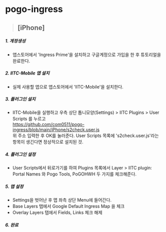 # pogo-ingress

> ## [iPhone]

##### 1. 계정생성
- 앱스토어에서 'Ingress Prime'을 설치하고 구글계정으로 가입을 한 후 튜토리얼을 완료한다.
##### 2. IITC-Mobile 앱 설치
- 실제 사용할 앱으로 앱스토어에서 'IITC-Mobile'을 설치한다.
##### 3. 플러그인 설치
- IITC-Mobile을 실행하고 우측 상단 톱니모양(Settings) > IITC Plugins > User Scripts 를 누르고  
  https://github.com/com0511/pogo-ingress/blob/main/iPhone/s2check.user.js  
  위 주소 입력한 후 OK를 눌러준다.
  User Scripts 목록에 's2check.user.js'라는 항목이 생긴다면 정상적으로 설치된 것.
##### 4. 플러그인 설정
- User Scripts에서 뒤로가기를 하여 Plugins 목록에서 Layer > IITC plugin: Portal Names 와 Pogo Tools, PoGOHWH 두 가지를 체크해준다.
##### 5. 맵 설정
- Settings을 벗어난 후 맵 좌측 상단 Menu에 들어간다.
- Base Layers 탭에서 Google Default Ingress Map 을 체크
- Overlay Layers 탭에서 Fields, Links 체크 해제
##### 6. 완료
